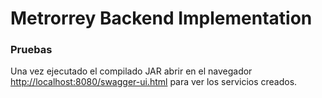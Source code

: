 # Metrorrey Backend Implementation

### Pruebas
Una vez ejecutado el compilado JAR abrir en el navegador [http://localhost:8080/swagger-ui.html](http://localhost:8080/swagger-ui.html) para ver los servicios creados.